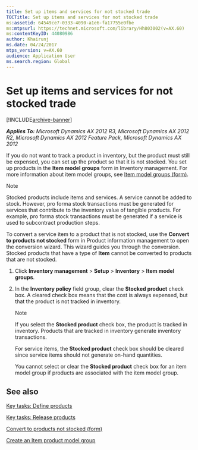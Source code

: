 ```yaml
---
title: Set up items and services for not stocked trade
TOCTitle: Set up items and services for not stocked trade
ms:assetid: 64549ce7-0333-4090-a1e6-fa17755e0fbe
ms:mtpsurl: https://technet.microsoft.com/library/Hh803002(v=AX.60)
ms:contentKeyID: 44080986
author: Khairunj
ms.date: 04/24/2017
mtps_version: v=AX.60
audience: Application User
ms.search.region: Global
---
```


# Set up items and services for not stocked trade 


[!INCLUDE[archive-banner](includes/archive-banner.md)]


_**Applies To:** Microsoft Dynamics AX 2012 R3, Microsoft Dynamics AX 2012 R2, Microsoft Dynamics AX 2012 Feature Pack, Microsoft Dynamics AX 2012_

If you do not want to track a product in inventory, but the product must still be expensed, you can set up the product so that it is not stocked. You set up products in the **Item model groups** form in Inventory management. For more information about item model groups, see [Item model groups (form)](https://technet.microsoft.com/library/aa577092\(v=ax.60\)).


> [!NOTE]
> <P>Stocked products include items and services. A service cannot be added to stock. However, pro forma stock transactions must be generated for services that contribute to the inventory value of tangible products. For example, pro forma stock transactions must be generated if a service is used to subcontract production steps.</P>
> <P>To convert a service item to a product that is not stocked, use the <STRONG>Convert to products not stocked</STRONG> form in Product information management to open the conversion wizard. This wizard guides you through the conversion. Stocked products that have a type of <STRONG>Item</STRONG> cannot be converted to products that are not stocked.</P>



1.  Click **Inventory management** \> **Setup** \> **Inventory** \> **Item model groups**.

2.  In the **Inventory policy** field group, clear the **Stocked product** check box. A cleared check box means that the cost is always expensed, but that the product is not tracked in inventory.
    

    > [!NOTE]
    > <P>If you select the <STRONG>Stocked product</STRONG> check box, the product is tracked in inventory. Products that are tracked in inventory generate inventory transactions.</P>
    > <P>For service items, the <STRONG>Stocked product</STRONG> check box should be cleared since service items should not generate on-hand quantities.</P>
    > <P>You cannot select or clear the <STRONG>Stocked product</STRONG> check box for an item model group if products are associated with the item model group.</P>



## See also

[Key tasks: Define products](key-tasks-define-products.md)

[Key tasks: Release products](key-tasks-release-products.md)

[Convert to products not stocked (form)](https://technet.microsoft.com/library/hh802990\(v=ax.60\))

[Create an Item product model group](create-an-item-product-model-group.md)

  


